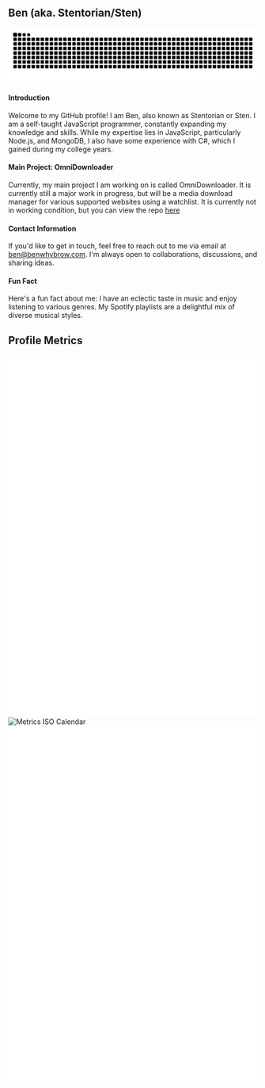 ## Ben (aka. Stentorian/Sten)

![Snake animation](https://github.com/bwhybrow23/bwhybrow23/raw/output/github-contribution-grid-snake.svg)

#### Introduction
Welcome to my GitHub profile! I am Ben, also known as Stentorian or Sten. I am a self-taught JavaScript programmer, constantly expanding my knowledge and skills. While my expertise lies in JavaScript, particularly Node.js, and MongoDB, I also have some experience with C#, which I gained during my college years.

#### Main Project: OmniDownloader
Currently, my main project I am working on is called OmniDownloader. It is currently still a major work in progress, but will be a media download manager for various supported websites using a watchlist. It is currently not in working condition, but you can view the repo [here](https://github.com/bwhybrow23/OmniDownloader)

#### Contact Information
If you'd like to get in touch, feel free to reach out to me via email at [ben@benwhybrow.com](mailto:ben@benwhybrow.com). I'm always open to collaborations, discussions, and sharing ideas.

#### Fun Fact
Here's a fun fact about me: I have an eclectic taste in music and enjoy listening to various genres. My Spotify playlists are a delightful mix of diverse musical styles.

## Profile Metrics
![Metrics General](https://github.com/bwhybrow23/bwhybrow23/blob/master/metrics-general.svg)
![Metrics ISO Calendar](https://github.com/bwhybrow23/bwhybrow23/blob/master/metrics-isocalendar.svg)
![Metrics Achievements](https://github.com/bwhybrow23/bwhybrow23/blob/master/metrics-achievements.svg)
